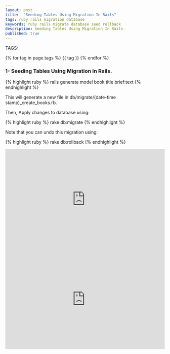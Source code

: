 ```yaml
---
layout: post
title:  "Seeding Tables Using Migration In Rails"
tags: ruby rails migration database 
keywords: ruby rails migrate database seed rollback
description: Seeding Tables Using Migration In Rails.
published: true
---
```


   TAGS:
   
   {% for tag in page.tags %} {{ tag }} {% endfor %}

<h3>1- Seeding Tables Using Migration In Rails.</h3>

{% highlight ruby %}
rails generate model book title brief:text
{% endhighlight %}

This will generate a new file in db/migrate/(date-time stamp)_create_books.rb.

Then, Apply changes to database using:

{% highlight ruby %}
rake db:migrate
{% endhighlight %}

Note that you can undo this migration using:

{% highlight ruby %}
rake db:rollback
{% endhighlight %}



<iframe width="100%" height="315" src="https://www.youtube.com/embed/0tE4oLlYv-k" frameborder="0" allowfullscreen></iframe>

<iframe width="100%" height="315" src="https://www.youtube.com/embed/QwU8XHriWCU" frameborder="0" allowfullscreen></iframe>
